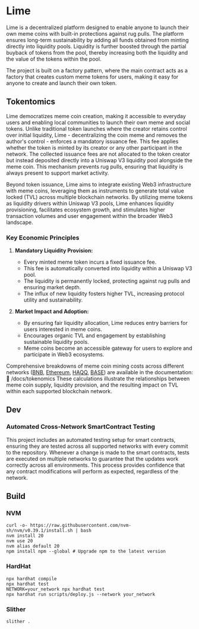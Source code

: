 # Lime

Lime is a decentralized platform designed to enable anyone to launch their own meme coins with built-in protections against rug pulls. The platform ensures long-term sustainability by adding all funds obtained from minting directly into liquidity pools. Liquidity is further boosted through the partial buyback of tokens from the pool, thereby increasing both the liquidity and the value of the tokens within the pool.

The project is built on a factory pattern, where the main contract acts as a factory that creates custom meme tokens for users, making it easy for anyone to create and launch their own token.

## Tokentomics 

Lime democratizes meme coin creation, making it accessible to everyday users and enabling local communities to launch their own meme and social tokens. Unlike traditional token launches where the creator retains control over initial liquidity, Lime - decentralizing the coin meme and removes the author's control - enforces a mandatory issuance fee. This fee applies whether the token is minted by its creator or any other participant in the network. The collected issuance fees are not allocated to the token creator but instead deposited directly into a Uniswap V3 liquidity pool alongside the meme coin. This mechanism prevents rug pulls, ensuring that liquidity is always present to support market activity.

Beyond token issuance, Lime aims to integrate existing Web3 infrastructure with meme coins, leveraging them as instruments to generate total value locked (TVL) across multiple blockchain networks. By utilizing meme tokens as liquidity drivers within Uniswap V3 pools, Lime enhances liquidity provisioning, facilitates ecosystem growth, and stimulates higher transaction volumes and user engagement within the broader Web3 landscape.

### Key Economic Principles
1. **Mandatory Liquidity Provision:**
   - Every minted meme token incurs a fixed issuance fee.
   - This fee is automatically converted into liquidity within a Uniswap V3 pool.
   - The liquidity is permanently locked, protecting against rug pulls and ensuring market depth.
   - The influx of new liquidity fosters higher TVL, increasing protocol utility and sustainability.

2. **Market Impact and Adoption:**
   - By ensuring fair liquidity allocation, Lime reduces entry barriers for users interested in meme coins.
   - Encourages organic TVL and engagement by establishing sustainable liquidity pools.
   - Meme coins become an accessible gateway for users to explore and participate in Web3 ecosystems.


Comprehensive breakdowns of meme coin mining costs across different networks ([BNB](./docs/tokenomics/bnb.md), [Ethereum](./docs/tokenomics/ethereum.md), [HAQQ](./docs/tokenomics/ethereum.md), [BASE](./docs/tokenomics/base.md)) are available in the documentation: 📂 /docs/tokenomics
These calculations illustrate the relationships between meme coin supply, liquidity provision, and the resulting impact on TVL within each supported blockchain network.

## Dev

### Automated Cross-Network SmartContract Testing

This project includes an automated testing setup for smart contracts, ensuring they are tested across all supported networks with every commit to the repository. Whenever a change is made to the smart contracts, tests are executed on multiple networks to guarantee that the updates work correctly across all environments. This process provides confidence that any contract modifications will perform as expected, regardless of the network.

## Build

### NVM

```
curl -o- https://raw.githubusercontent.com/nvm-sh/nvm/v0.39.1/install.sh | bash
nvm install 20
nvm use 20
nvm alias default 20
npm install npm --global # Upgrade npm to the latest version
```

### HardHat

```
npx hardhat compile
npx hardhat test
NETWORK=your_network npx hardhat test
npx hardhat run scripts/deploy.js --network your_network
```

### Slither

```
slither .
```